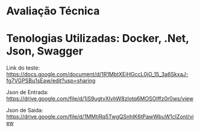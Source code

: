 # Avaliação Técnica 

# Tenologias Utilizadas: Docker, .Net, Json, Swagger

Link do teste: https://docs.google.com/document/d/1R1MbtXEjHGccL0jO_15_3a6SkxaJ-fg7VGPSBu1sEaw/edit?usp=sharing

Json de Entrada: https://drive.google.com/file/d/1iS9ugtvXlvhW8zlotq6MOSOlffz0r0ws/view

Json de Saida: https://drive.google.com/file/d/1MMtiRq5TwgQSnhlK6tPawWbuW1cIZonI/view


